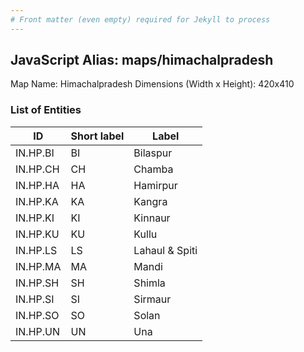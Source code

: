 ```yaml
---
# Front matter (even empty) required for Jekyll to process
---
```


## JavaScript Alias: maps/himachalpradesh

Map Name: Himachalpradesh
Dimensions (Width x Height): 420x410






### List of Entities

ID | Short label | Label
---|---|---|
IN.HP.BI|BI|Bilaspur
IN.HP.CH|CH|Chamba
IN.HP.HA|HA|Hamirpur
IN.HP.KA|KA|Kangra
IN.HP.KI|KI|Kinnaur
IN.HP.KU|KU|Kullu
IN.HP.LS|LS|Lahaul & Spiti
IN.HP.MA|MA|Mandi
IN.HP.SH|SH|Shimla
IN.HP.SI|SI|Sirmaur
IN.HP.SO|SO|Solan
IN.HP.UN|UN|Una

